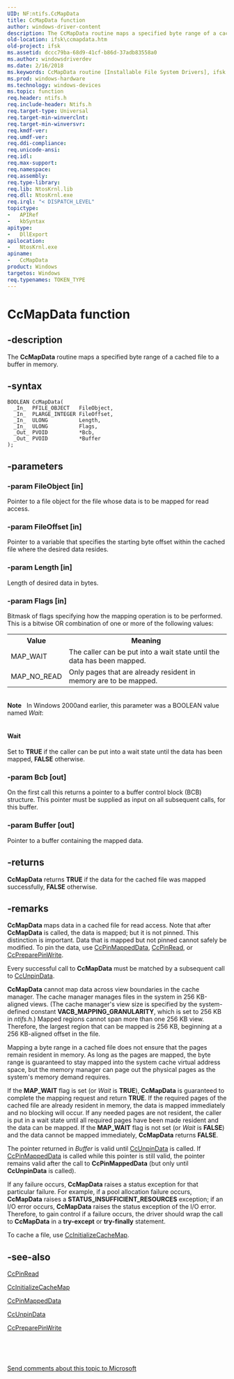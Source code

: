 ```yaml
---
UID: NF:ntifs.CcMapData
title: CcMapData function
author: windows-driver-content
description: The CcMapData routine maps a specified byte range of a cached file to a buffer in memory.
old-location: ifsk\ccmapdata.htm
old-project: ifsk
ms.assetid: dccc79ba-68d9-41cf-b86d-37adb83558a0
ms.author: windowsdriverdev
ms.date: 2/16/2018
ms.keywords: CcMapData routine [Installable File System Drivers], ifsk.ccmapdata, ccref_1eb788ce-2fb2-40b4-b696-14609a0c8556.xml, CcMapData, ntifs/CcMapData
ms.prod: windows-hardware
ms.technology: windows-devices
ms.topic: function
req.header: ntifs.h
req.include-header: Ntifs.h
req.target-type: Universal
req.target-min-winverclnt: 
req.target-min-winversvr: 
req.kmdf-ver: 
req.umdf-ver: 
req.ddi-compliance: 
req.unicode-ansi: 
req.idl: 
req.max-support: 
req.namespace: 
req.assembly: 
req.type-library: 
req.lib: NtosKrnl.lib
req.dll: NtosKrnl.exe
req.irql: "< DISPATCH_LEVEL"
topictype:
-	APIRef
-	kbSyntax
apitype:
-	DllExport
apilocation:
-	NtosKrnl.exe
apiname:
-	CcMapData
product: Windows
targetos: Windows
req.typenames: TOKEN_TYPE
---
```


# CcMapData function


## -description


The <b>CcMapData</b> routine maps a specified byte range of a cached file to a buffer in memory.


## -syntax


````
BOOLEAN CcMapData(
  _In_  PFILE_OBJECT   FileObject,
  _In_  PLARGE_INTEGER FileOffset,
  _In_  ULONG          Length,
  _In_  ULONG          Flags,
  _Out_ PVOID          *Bcb,
  _Out_ PVOID          *Buffer
);
````


## -parameters




### -param FileObject [in]

Pointer to a file object for the file whose data is to be mapped for read access.


### -param FileOffset [in]

Pointer to a variable that specifies the starting byte offset within the cached file where the desired data resides.


### -param Length [in]

Length of desired data in bytes.


### -param Flags [in]

Bitmask of flags specifying how the mapping operation is to be performed. This is a bitwise OR combination of one or more of the following values: 

<table>
<tr>
<th>Value</th>
<th>Meaning</th>
</tr>
<tr>
<td>
MAP_WAIT

</td>
<td>
The caller can be put into a wait state until the data has been mapped. 

</td>
</tr>
<tr>
<td>
MAP_NO_READ

</td>
<td>
Only pages that are already resident in memory are to be mapped. 

</td>
</tr>
</table>
 

<div class="alert"><b>Note</b>    In Windows 2000and earlier, this parameter was a BOOLEAN value named <i>Wait</i>: </div>
<div> </div>




#### Wait

Set to <b>TRUE</b> if the caller can be put into a wait state until the data has been mapped, <b>FALSE</b> otherwise.


### -param Bcb [out]

On the first call this returns a pointer to a buffer control block (BCB) structure. This pointer must be supplied as input on all subsequent calls, for this buffer.


### -param Buffer [out]

Pointer to a buffer containing the mapped data.


## -returns



<b>CcMapData</b> returns <b>TRUE</b> if the data for the cached file was mapped successfully, <b>FALSE</b> otherwise.




## -remarks



<b>CcMapData</b> maps data in a cached file for read access. Note that after <b>CcMapData</b> is called, the data is mapped; but it is not pinned. This distinction is important. Data that is mapped but not pinned cannot safely be modified. To pin the data, use <a href="..\ntifs\nf-ntifs-ccpinmappeddata.md">CcPinMappedData</a>, <a href="..\ntifs\nf-ntifs-ccpinread.md">CcPinRead</a>, or <a href="..\ntifs\nf-ntifs-ccpreparepinwrite.md">CcPreparePinWrite</a>.

Every successful call to <b>CcMapData</b> must be matched by a subsequent call to <a href="..\ntifs\nf-ntifs-ccunpindata.md">CcUnpinData</a>. 

<b>CcMapData</b> cannot map data across view boundaries in the cache manager. The cache manager manages files in the system in 256 KB-aligned views. (The cache manager's view size is specified by the system-defined constant <b>VACB_MAPPING_GRANULARITY</b>, which is set to 256 KB in <i>ntifs.h</i>.) Mapped regions cannot span more than one 256 KB view. Therefore, the largest region that can be mapped is 256 KB, beginning at a 256 KB-aligned offset in the file. 

Mapping a byte range in a cached file does not ensure that the pages remain resident in memory. As long as the pages are mapped, the byte range is guaranteed to stay mapped into the system cache virtual address space, but the memory manager can page out the physical pages as the system's memory demand requires. 

If the <b>MAP_WAIT</b> flag is set (or <i>Wait</i> is <b>TRUE</b>), <b>CcMapData</b> is guaranteed to complete the mapping request and return <b>TRUE</b>. If the required pages of the cached file are already resident in memory, the data is mapped immediately and no blocking will occur. If any needed pages are not resident, the caller is put in a wait state until all required pages have been made resident and the data can be mapped. If the <b>MAP_WAIT</b> flag is not set (or <i>Wait</i> is <b>FALSE</b>) and the data cannot be mapped immediately, <b>CcMapData</b> returns <b>FALSE</b>.

The pointer returned in <i>Buffer</i> is valid until <a href="..\ntifs\nf-ntifs-ccunpindata.md">CcUnpinData</a> is called. If <a href="..\ntifs\nf-ntifs-ccpinmappeddata.md">CcPinMappedData</a> is called while this pointer is still valid, the pointer remains valid after the call to <b>CcPinMappedData</b> (but only until <b>CcUnpinData</b> is called).

If any failure occurs, <b>CcMapData</b> raises a status exception for that particular failure. For example, if a pool allocation failure occurs, <b>CcMapData</b> raises a <b>STATUS_INSUFFICIENT_RESOURCES</b> exception; if an I/O error occurs, <b>CcMapData</b> raises the status exception of the I/O error. Therefore, to gain control if a failure occurs, the driver should wrap the call to <b>CcMapData</b> in a <b>try-except</b> or <b>try-finally</b> statement.

To cache a file, use <a href="..\ntifs\nf-ntifs-ccinitializecachemap.md">CcInitializeCacheMap</a>.




## -see-also

<a href="..\ntifs\nf-ntifs-ccpinread.md">CcPinRead</a>



<a href="..\ntifs\nf-ntifs-ccinitializecachemap.md">CcInitializeCacheMap</a>



<a href="..\ntifs\nf-ntifs-ccpinmappeddata.md">CcPinMappedData</a>



<a href="..\ntifs\nf-ntifs-ccunpindata.md">CcUnpinData</a>



<a href="..\ntifs\nf-ntifs-ccpreparepinwrite.md">CcPreparePinWrite</a>



 

 

<a href="mailto:wsddocfb@microsoft.com?subject=Documentation%20feedback [ifsk\ifsk]:%20CcMapData routine%20 RELEASE:%20(2/16/2018)&amp;body=%0A%0APRIVACY STATEMENT%0A%0AWe use your feedback to improve the documentation. We don't use your email address for any other purpose, and we'll remove your email address from our system after the issue that you're reporting is fixed. While we're working to fix this issue, we might send you an email message to ask for more info. Later, we might also send you an email message to let you know that we've addressed your feedback.%0A%0AFor more info about Microsoft's privacy policy, see http://privacy.microsoft.com/en-us/default.aspx." title="Send comments about this topic to Microsoft">Send comments about this topic to Microsoft</a>

